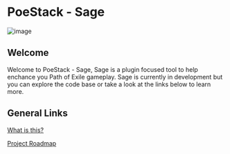 # PoeStack - Sage

![image](https://github.com/PoeStack/poestack-sage/assets/6809142/f31d1f01-4f3d-4682-a5df-93ee2eb9a942)

## Welcome
Welcome to PoeStack - Sage, Sage is a plugin focused tool to help enchance you Path of Exile gameplay. Sage is currently in development but you can explore the code base or take a look at the links below to learn more.

## General Links

[What is this?](https://github.com/PoeStack/poestack-sage/blob/main/docs/what-is-this.md)

[Project Roadmap](https://github.com/PoeStack/poestack-sage/blob/main/docs/road-map.md)
